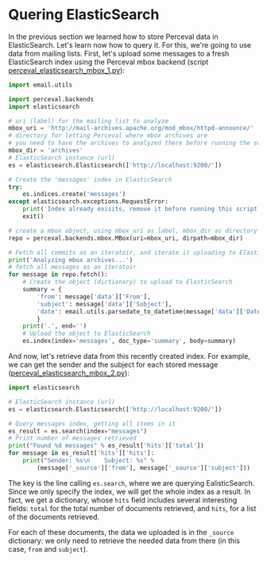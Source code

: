 # Quering ElasticSearch


In the previous section we learned how to store Perceval data in ElasticSearch. Let's learn now how to query it. For this, we're going to use data from mailing lists. First, let's upload some messages to a fresh ElasticSearch index using the Perceval mbox backend (script [perceval_elasticsearch_mbox_1.py](https://github.com/jgbarah/GrimoireLab-training/blob/master/python/scripts/perceval_elasticsearch_mbox_1.py)):

```python
import email.utils

import perceval.backends
import elasticsearch

# uri (label) for the mailing list to analyze
mbox_uri = 'http://mail-archives.apache.org/mod_mbox/httpd-announce/'
# directory for letting Perceval where mbox archives are
# you need to have the archives to analyzed there before running the script
mbox_dir = 'archives'
# ElasticSearch instance (url)
es = elasticsearch.Elasticsearch(['http://localhost:9200/'])

# Create the 'messages' index in ElasticSearch
try:
    es.indices.create('messages')
except elasticsearch.exceptions.RequestError:
    print('Index already exisits, remove it before running this script again.')
    exit()

# create a mbox object, using mbox_uri as label, mbox_dir as directory to scan
repo = perceval.backends.mbox.MBox(uri=mbox_uri, dirpath=mbox_dir)

# Fetch all commits as an iteratoir, and iterate it uploading to ElasticSearch
print('Analyzing mbox archives...')
# fetch all messages as an iteratoir
for message in repo.fetch():
    # Create the object (dictionary) to upload to ElasticSearch
    summary = {
        'from': message['data']['From'],
        'subject': message['data']['Subject'],
        'date': email.utils.parsedate_to_datetime(message['data']['Date'])
        }
    print('.', end='')
    # Upload the object to ElasticSearch
    es.index(index='messages', doc_type='summary', body=summary)
```

And now, let's retrieve data from this recently created index. For example, we can get the sender and the subject for each stored message ([perceval_elasticsearch_mbox_2.py](https://github.com/jgbarah/GrimoireLab-training/blob/master/python/scripts/perceval_elasticsearch_mbox_2.py)):

```python
import elasticsearch

# ElasticSearch instance (url)
es = elasticsearch.Elasticsearch(['http://localhost:9200/'])

# Query messages index, getting all items in it
es_result = es.search(index="messages")
# Print number of messages retrieved
print("Found %d messages" % es_result['hits']['total'])
for message in es_result['hits']['hits']:
    print("Sender: %s\n    Subject: %s" %
        (message['_source']['from'], message['_source']['subject']))
```

The key is the line calling `es.search`, where we are querying EalisticSearch. Since we only specify the index, we will get the whole index as a result. In fact, we get a dictionary, whose `hits` field includes several interesting fields: `total` for the total number of documents retrieved, and `hits`, for a list of the documents retrieved.

For each of these documents, the data we uploaded is in the `_source` dictionary: we only need to retrieve the needed data from there (in this case, `from` and `subject`).
